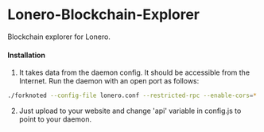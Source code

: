 # Lonero-Blockchain-Explorer
Blockchain explorer for Lonero.

#### Installation

1) It takes data from the daemon config. It should be accessible from the Internet. Run the daemon with an open port as follows:
```bash
./forknoted --config-file lonero.conf --restricted-rpc --enable-cors=* --enable-blockchain-indexes --rpc-bind-ip=0.0.0.0 --rpc-bind-port=34415
```
2) Just upload to your website and change 'api' variable in config.js to point to your daemon.
